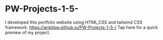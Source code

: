 # PW-Projects-1-5-
I developed this portfolio website using HTML,CSS and tailwind CSS framework. 
https://ankitpw.github.io/PW-Projects-1-5-/ Tap here for a quick preview of my project.
